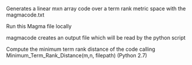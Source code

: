Generates a linear mxn array code over a term rank metric space with the magmacode.txt

Run this Magma file locally

magmacode creates an output file which will be read by the python script

Compute the minimum term rank distance of the code calling Minimum_Term_Rank_Distance(m,n, filepath) (Python 2.7)
